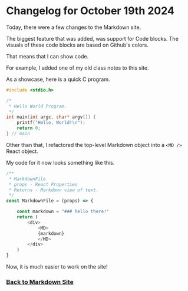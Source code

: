 # Changelog for October 19th 2024

Today, there were a few changes to the Markdown site.

The biggest feature that was added, was support for Code blocks. The visuals of these code blocks are based on Github's colors.

That means that I can show code.

For example, I added one of my old class notes to this site.

As a showcase, here is a quick C program.

```c
#include <stdio.h>

/*
 * Hello World Program.
 */
int main(int argc, char* argv[]) {
    printf("Hello, World!\n");
    return 0;
} // main
```

Other than that, I refactored the top-level Markdown object into a `<MD />` React object.

My code for it now looks something like this.

```js
/**
 * MarkdownFile
 * props - React Properties
 * Returns - Markdown view of text.
 */
const MarkdownFile = (props) => {

    const markdown = "### hello there!"
    return (
        <div>
            <MD>
            {markdown}
            </MD>
        </div>
    )
}
```

Now, it is much easier to work on the site!

### [Back to Markdown Site](https://coryborek.github.io/projects/markdown-site/) 
